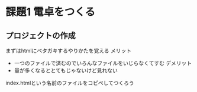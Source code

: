 # 課題1 電卓をつくる
## プロジェクトの作成
まずはhtmlにベタガキするやりかたを覚える
メリット
- 一つのファイルで済むのでいろんなファイルをいじらなくてすむ
デメリット
- 量が多くなるととてもじゃないけど見れない

index.htmlという名前のファイルをコピペしてつくろう
